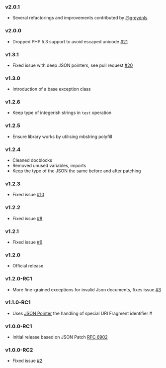 ### v2.0.1
  * Several refactorings and improvements contributed by [@greydnls](https://github.com/greydnls)

### v2.0.0
  * Dropped PHP 5.3 support to avoid escaped unicode [#21](https://github.com/raphaelstolt/php-jsonpatch/issues/21)

### v1.3.1
  * Fixed issue with deep JSON pointers, see pull request [#20](https://github.com/raphaelstolt/php-jsonpatch/pull/20)

### v1.3.0
  * Introduction of a base exception class

### v1.2.6
  * Keep type of integerish strings in `test` operation

### v1.2.5
  * Ensure library works by utilising mbstring polyfill

### v1.2.4
  * Cleaned docblocks
  * Removed unused variables, imports
  * Keep the type of the JSON the same before and after patching

### v1.2.3
  * Fixed issue [#10](https://github.com/raphaelstolt/php-jsonpatch/issues/10)

### v1.2.2
  * Fixed issue [#8](https://github.com/raphaelstolt/php-jsonpatch/issues/8)

### v1.2.1
  * Fixed issue [#6](https://github.com/raphaelstolt/php-jsonpatch/issues/6)

### v1.2.0
  * Official release

### v1.2.0-RC1
  * More fine-grained exceptions for invalid Json documents, fixes issue [#3](https://github.com/raphaelstolt/php-jsonpatch/issues/3)

### v1.1.0-RC1
  * Uses [JSON Pointer](https://github.com/raphaelstolt/php-jsonpointer) the handling of special URI Fragment identifier #

### v1.0.0-RC1
  * Initial release based on JSON Patch [RFC 6902](http://tools.ietf.org/html/rfc6902)

### v1.0.0-RC2
  * Fixed issue [#2](https://github.com/raphaelstolt/php-jsonpatch/issues/2)
